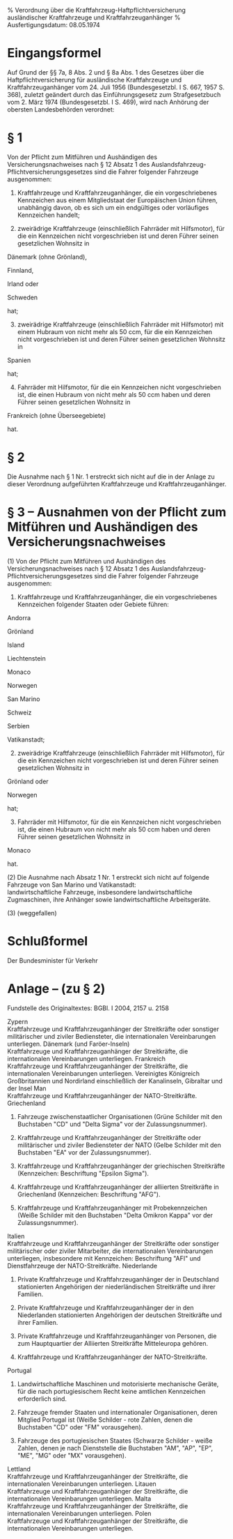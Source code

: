 % Verordnung über die Kraftfahrzeug-Haftpflichtversicherung ausländischer Kraftfahrzeuge und Kraftfahrzeuganhänger
% Ausfertigungsdatum: 08.05.1974
 
# Eingangsformel

Auf Grund der §§ 7a, 8 Abs. 2 und § 8a Abs. 1 des Gesetzes über die Haftpflichtversicherung für ausländische Kraftfahrzeuge und Kraftfahrzeuganhänger vom 24. Juli 1956 (Bundesgesetzbl. I S. 667, 1957 S. 368), zuletzt geändert durch das Einführungsgesetz zum Strafgesetzbuch vom 2. März 1974 (Bundesgesetzbl. I S. 469), wird nach Anhörung der obersten Landesbehörden verordnet:

# § 1

Von der Pflicht zum Mitführen und Aushändigen des Versicherungsnachweises nach § 12 Absatz 1 des Auslandsfahrzeug-Pflichtversicherungsgesetzes sind die Fahrer folgender Fahrzeuge ausgenommen:

1. Kraftfahrzeuge und Kraftfahrzeuganhänger, die ein vorgeschriebenes Kennzeichen aus einem Mitgliedstaat der Europäischen Union führen, unabhängig davon, ob es sich um ein endgültiges oder vorläufiges Kennzeichen handelt;

2. zweirädrige Kraftfahrzeuge (einschließlich Fahrräder mit Hilfsmotor), für die ein Kennzeichen nicht vorgeschrieben ist und deren Führer seinen gesetzlichen Wohnsitz in

  
Dänemark (ohne Grönland),

Finnland,

Irland oder

Schweden

hat;

3. zweirädrige Kraftfahrzeuge (einschließlich Fahrräder mit Hilfsmotor) mit einem Hubraum von nicht mehr als 50 ccm, für die ein Kennzeichen nicht vorgeschrieben ist und deren Führer seinen gesetzlichen Wohnsitz in

  
Spanien

hat;

4. Fahrräder mit Hilfsmotor, für die ein Kennzeichen nicht vorgeschrieben ist, die einen Hubraum von nicht mehr als 50 ccm haben und deren Führer seinen gesetzlichen Wohnsitz in

  
Frankreich (ohne Überseegebiete)

hat.

# § 2

Die Ausnahme nach § 1 Nr. 1 erstreckt sich nicht auf die in der Anlage zu dieser Verordnung aufgeführten Kraftfahrzeuge und Kraftfahrzeuganhänger.

# § 3 – Ausnahmen von der Pflicht zum Mitführen und Aushändigen des Versicherungsnachweises

(1) Von der Pflicht zum Mitführen und Aushändigen des Versicherungsnachweises nach § 12 Absatz 1 des Auslandsfahrzeug-Pflichtversicherungsgesetzes sind die Fahrer folgender Fahrzeuge ausgenommen:

1. Kraftfahrzeuge und Kraftfahrzeuganhänger, die ein vorgeschriebenes Kennzeichen folgender Staaten oder Gebiete führen:

  
Andorra

Grönland

Island

Liechtenstein

Monaco

Norwegen

San Marino

Schweiz

Serbien

Vatikanstadt;

2. zweirädrige Kraftfahrzeuge (einschließlich Fahrräder mit Hilfsmotor), für die ein Kennzeichen nicht vorgeschrieben ist und deren Führer seinen gesetzlichen Wohnsitz in

  
Grönland oder

Norwegen

hat;

3. Fahrräder mit Hilfsmotor, für die ein Kennzeichen nicht vorgeschrieben ist, die einen Hubraum von nicht mehr als 50 ccm haben und deren Führer seinen gesetzlichen Wohnsitz in

  
Monaco

hat.

(2) Die Ausnahme nach Absatz 1 Nr. 1 erstreckt sich nicht auf folgende Fahrzeuge von San Marino und Vatikanstadt:  
landwirtschaftliche Fahrzeuge, insbesondere landwirtschaftliche Zugmaschinen, ihre Anhänger sowie landwirtschaftliche Arbeitsgeräte.

(3) (weggefallen)

# Schlußformel

Der Bundesminister für Verkehr

# Anlage – (zu § 2)

Fundstelle des Originaltextes: BGBl. I 2004, 2157 u. 2158

  

Zypern  
Kraftfahrzeuge und Kraftfahrzeuganhänger der Streitkräfte oder sonstiger militärischer und ziviler Bediensteter, die internationalen Vereinbarungen unterliegen. 
Dänemark (und Faröer-Inseln)  
Kraftfahrzeuge und Kraftfahrzeuganhänger der Streitkräfte, die internationalen Vereinbarungen unterliegen. 
Frankreich  
Kraftfahrzeuge und Kraftfahrzeuganhänger der Streitkräfte, die internationalen Vereinbarungen unterliegen. 
Vereinigtes Königreich Großbritannien und Nordirland einschließlich der Kanalinseln, Gibraltar und der Insel Man  
Kraftfahrzeuge und Kraftfahrzeuganhänger der NATO-Streitkräfte. 
Griechenland

1. Fahrzeuge zwischenstaatlicher Organisationen (Grüne Schilder mit den Buchstaben "CD" und "Delta Sigma" vor der Zulassungsnummer).

2. Kraftfahrzeuge und Kraftfahrzeuganhänger der Streitkräfte oder militärischer und ziviler Bediensteter der NATO (Gelbe Schilder mit den Buchstaben "EA" vor der Zulassungsnummer).

3. Kraftfahrzeuge und Kraftfahrzeuganhänger der griechischen Streitkräfte (Kennzeichen: Beschriftung "Epsilon Sigma").

4. Kraftfahrzeuge und Kraftfahrzeuganhänger der alliierten Streitkräfte in Griechenland (Kennzeichen: Beschriftung "AFG").

5. Kraftfahrzeuge und Kraftfahrzeuganhänger mit Probekennzeichen (Weiße Schilder mit den Buchstaben "Delta Omikron Kappa" vor der Zulassungsnummer).

Italien  
Kraftfahrzeuge und Kraftfahrzeuganhänger der Streitkräfte oder sonstiger militärischer oder ziviler Mitarbeiter, die internationalen Vereinbarungen unterliegen, insbesondere mit Kennzeichen: Beschriftung "AFI" und Dienstfahrzeuge der NATO-Streitkräfte. 
Niederlande

1. Private Kraftfahrzeuge und Kraftfahrzeuganhänger der in Deutschland stationierten Angehörigen der niederländischen Streitkräfte und ihrer Familien.

2. Private Kraftfahrzeuge und Kraftfahrzeuganhänger der in den Niederlanden stationierten Angehörigen der deutschen Streitkräfte und ihrer Familien.

3. Private Kraftfahrzeuge und Kraftfahrzeuganhänger von Personen, die zum Hauptquartier der Alliierten Streitkräfte Mitteleuropa gehören.

4. Kraftfahrzeuge und Kraftfahrzeuganhänger der NATO-Streitkräfte.

Portugal

1. Landwirtschaftliche Maschinen und motorisierte mechanische Geräte, für die nach portugiesischem Recht keine amtlichen Kennzeichen erforderlich sind.

2. Fahrzeuge fremder Staaten und internationaler Organisationen, deren Mitglied Portugal ist (Weiße Schilder - rote Zahlen, denen die Buchstaben "CD" oder "FM" vorausgehen).

3. Fahrzeuge des portugiesischen Staates (Schwarze Schilder - weiße Zahlen, denen je nach Dienststelle die Buchstaben "AM", "AP", "EP", "ME", "MG" oder "MX" vorausgehen).

Lettland  
Kraftfahrzeuge und Kraftfahrzeuganhänger der Streitkräfte, die internationalen Vereinbarungen unterliegen. 
Litauen  
Kraftfahrzeuge und Kraftfahrzeuganhänger der Streitkräfte, die internationalen Vereinbarungen unterliegen. 
Malta  
Kraftfahrzeuge und Kraftfahrzeuganhänger der Streitkräfte, die internationalen Vereinbarungen unterliegen. 
Polen  
Kraftfahrzeuge und Kraftfahrzeuganhänger der Streitkräfte, die internationalen Vereinbarungen unterliegen.
